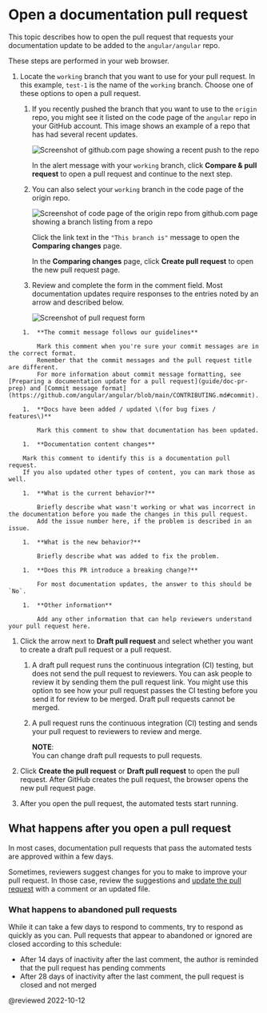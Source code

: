 # Open a documentation pull request

This topic describes how to open the pull request that requests your documentation update to be added to the `angular/angular` repo.

These steps are performed in your web browser.

1.  Locate the `working` branch that you want to use for your pull request.
    In this example, `test-1` is the name of the `working` branch.
    Choose one of these options to open a pull request.

    1.  If you recently pushed the branch that you want to use to the `origin` repo, you might see it listed on the code page of the `angular` repo in your GitHub account.
        This image shows an example of a repo that has had several recent updates.

        <div class="lightbox">

        <!-- Image source is found in angular/aio/src/assets/images/doc-contribute-images.sketch, in the sketch page that matches this topic's filename -->
        <img alt="Screenshot of github.com page showing a recent push to the repo" src="generated/images/guide/doc-pr-open/github-recent-push.png">

        </div>

        In the alert message with your `working` branch, click **Compare &amp; pull request** to open a pull request and continue to the next step.

    1.  You can also select your `working` branch in the code page of the origin repo.

        <div class="lightbox">

        <!-- Image source is found in angular/aio/src/assets/images/doc-contribute-images.sketch, in the sketch page that matches this topic's filename -->
        <img alt="Screenshot of code page of the origin repo from github.com page showing a branch listing from a repo" src="generated/images/guide/doc-pr-open/github-branch-view.png">

        </div>

        Click the link text in the `"This branch is"` message to open the **Comparing changes** page.

        <div class="lightbox>

        <!-- Image source is found in angular/aio/src/assets/images/doc-contribute-images.sketch, in the sketch page that matches this topic's filename -->
        <img alt="Screenshot of Comparing Changes page in github.com page showing a difference between branches of a repo" src="generated/images/guide/doc-pr-open/github-branch-diff.png">

        </div>

        In the **Comparing changes** page, click **Create pull request** to open the new pull request page.

    1.  Review and complete the form in the comment field.
        Most documentation updates require responses to the entries noted by an arrow and described below.

        <div class="lightbox">

        <!-- Image source is found in angular/aio/src/assets/images/doc-contribute-images.sketch, in the sketch page that matches this topic's filename -->
        <img alt="Screenshot of pull request form" src="generated/images/guide/doc-pr-open/pr-checklist.png">

        </div>

<!-- vale Angular.Google_We = NO -->

        1.  **The commit message follows our guidelines**

            Mark this comment when you're sure your commit messages are in the correct format.
            Remember that the commit messages and the pull request title are different.
            For more information about commit message formatting, see [Preparing a documentation update for a pull request](guide/doc-pr-prep) and [Commit message format](https://github.com/angular/angular/blob/main/CONTRIBUTING.md#commit).

        1.  **Docs have been added / updated \(for bug fixes / features\)**

            Mark this comment to show that documentation has been updated.

        1.  **Documentation content changes**

        Mark this comment to identify this is a documentation pull request.
        If you also updated other types of content, you can mark those as well.

        1.  **What is the current behavior?**

            Briefly describe what wasn't working or what was incorrect in the documentation before you made the changes in this pull request.
            Add the issue number here, if the problem is described in an issue.

        1.  **What is the new behavior?**

            Briefly describe what was added to fix the problem.

        1.  **Does this PR introduce a breaking change?**

            For most documentation updates, the answer to this should be `No`.

        1.  **Other information**

            Add any other information that can help reviewers understand your pull request here.

<!-- vale Angular.Google_We = YES -->

1.  Click the arrow next to **Draft pull request** and select whether you want to create a draft pull request or a pull request.
    1.  A draft pull request runs the continuous integration \(CI\) testing, but does not send the pull request to reviewers.
        You can ask people to review it by sending them the pull request link.
        You might use this option to see how your pull request passes the CI testing before you send it for review to be merged.
        Draft pull requests cannot be merged.

    1.  A pull request runs the continuous integration \(CI\) testing and sends your pull request to reviewers to review and merge.

        <div class="alert is-helpful">

        **NOTE**: <br />
        You can change draft pull requests to pull requests.

        </div>

1.  Click **Create the pull request** or **Draft pull request** to open the pull request.
    After GitHub creates the pull request, the browser opens the new pull request page.

1.  After you open the pull request, the automated tests start running.

## What happens after you open a pull request

In most cases, documentation pull requests that pass the automated tests are approved within a few days.

Sometimes, reviewers suggest changes for you to make to improve your pull request.
In those case, review the suggestions and [update the pull request](guide/doc-pr-update) with a comment or an updated file.

### What happens to abandoned pull requests

While it can take a few days to respond to comments, try to respond as quickly as you can.
Pull requests that appear to abandoned or ignored are closed according to this schedule:

*   After 14 days of inactivity after the last comment, the author is reminded that the pull request has pending comments
*   After 28 days of inactivity after the last comment, the pull request is closed and not merged

<!-- links -->

<!-- external links -->

<!-- end links -->

@reviewed 2022-10-12
